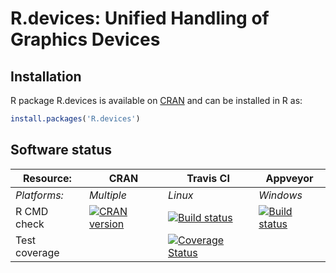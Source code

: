 # R.devices: Unified Handling of Graphics Devices


## Installation
R package R.devices is available on [CRAN](http://cran.r-project.org/package=R.devices) and can be installed in R as:
```r
install.packages('R.devices')
```


## Software status

| Resource:     | CRAN        | Travis CI     | Appveyor         |
| ------------- | ------------------- | ------------- | ---------------- |
| _Platforms:_  | _Multiple_          | _Linux_       | _Windows_        |
| R CMD check   | <a href="http://cran.r-project.org/web/checks/check_results_R.devices.html"><img border="0" src="http://www.r-pkg.org/badges/version/R.devices" alt="CRAN version"></a> | <a href="https://travis-ci.org/HenrikBengtsson/R.devices"><img src="https://travis-ci.org/HenrikBengtsson/R.devices.svg" alt="Build status"></a> | <a href="https://ci.appveyor.com/project/HenrikBengtsson/r-devices"><img src="https://ci.appveyor.com/api/projects/status/github/HenrikBengtsson/R.devices?svg=true" alt="Build status"></a> |
| Test coverage |                     | <a href="https://coveralls.io/r/HenrikBengtsson/R.devices"><img src="https://coveralls.io/repos/HenrikBengtsson/R.devices/badge.svg?branch=develop" alt="Coverage Status"/></a>   |                  |
